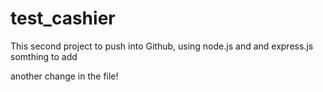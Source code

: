 # test_cashier

This second project to push into Github, using node.js and and express.js
somthing to add

another change in the file!
